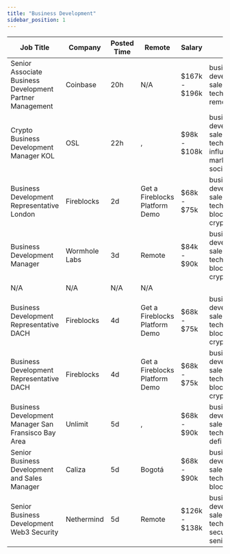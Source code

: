 ```yaml
---
title: "Business Development"
sidebar_position: 1
---
```


| Job Title | Company | Posted Time | Remote | Salary | Tags | Apply Link |
|-----------|---------|-------------|--------|--------|------|------------|
| Senior Associate Business Development Partner Management | Coinbase | 20h | N/A | $167k - $196k | business development, sales, non tech, senior, remote | [Apply](https://web3.career/senior-associate-business-development-partner-management-coinbase/97414) |
| Crypto Business Development Manager KOL | OSL | 22h | , | $98k - $108k | business development, sales, non tech, influencer marketing, social media | [Apply](https://web3.career/crypto-business-development-manager-kol-osl/97410) |
| Business Development Representative London | Fireblocks | 2d | Get a Fireblocks Platform Demo | $68k - $75k | business development, sales, non tech, blockchain, crypto | [Apply](https://web3.career/business-development-representative-london-fireblocks/97311) |
| Business Development Manager | Wormhole Labs | 3d | Remote | $84k - $90k | business development, sales, non tech, blockchain, crypto | [Apply](https://web3.career/business-development-manager-wormholelabs/97220) |
| N/A | N/A | N/A | N/A |  |  | [Apply](https://web3.career/metana) |
| Business Development Representative DACH | Fireblocks | 4d | Get a Fireblocks Platform Demo | $68k - $75k | business development, sales, non tech, blockchain, crypto | [Apply](https://web3.career/business-development-representative-dach-fireblocks/97092) |
| Business Development Representative DACH | Fireblocks | 4d | Get a Fireblocks Platform Demo | $68k - $75k | business development, sales, non tech, blockchain, crypto | [Apply](https://web3.career/business-development-representative-dach-fireblocks/97091) |
| Business Development Manager San Fransisco Bay Area | Unlimit | 5d | , | $68k - $90k | business development, sales, non tech, crypto, defi | [Apply](https://web3.career/business-development-manager-san-fransisco-bay-area-unlimit/96996) |
| Senior Business Development and Sales Manager | Caliza | 5d | Bogotá | $68k - $90k | business development, sales, non tech, senior, blockchain | [Apply](https://web3.career/senior-business-development-and-sales-manager-caliza-financial-technologies/96994) |
| Senior Business Development Web3 Security | Nethermind | 5d | Remote | $126k - $138k | business development, sales, non tech, security, senior | [Apply](https://web3.career/senior-business-development-web3-security-nethermind/95798) |
